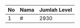 | No | Nama            | Jumlah Level |
|----|-----------------|--------------|
| 1  | #    |    2930        |
